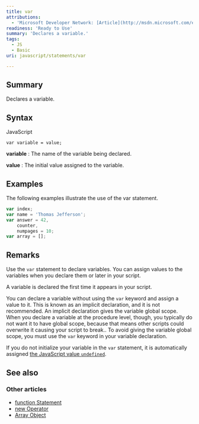 ```yaml
---
title: var
attributions:
  - 'Microsoft Developer Network: [Article](http://msdn.microsoft.com/en-us/library/ie/z16cackw(v=vs.94).aspx)'
readiness: 'Ready to Use'
summary: 'Declares a variable.'
tags:
  - JS
  - Basic
uri: javascript/statements/var

---
```

## <span>Summary</span>

Declares a variable.

## <span>Syntax</span>

<span class="language">JavaScript</span>

    var variable = value;

**variable**
:   The name of the variable being declared.

**value**
:   The initial value assigned to the variable.

## <span>Examples</span>

The following examples illustrate the use of the var statement.

``` js
var index;
var name = 'Thomas Jefferson';
var answer = 42,
    counter,
    numpages = 10;
var array = [];
```

## <span>Remarks</span>

Use the `var` statement to declare variables. You can assign values to the variables when you declare them or later in your script.

A variable is declared the first time it appears in your script.

You can declare a variable without using the `var` keyword and assign a value to it. This is known as an implicit declaration, and it is not recommended. An implicit declaration gives the variable global scope. When you declare a variable at the procedure level, though, you typically do not want it to have global scope, because that means other scripts could overwrite it causing your script to break.. To avoid giving the variable global scope, you must use the `var` keyword in your variable declaration.

If you do not initialize your variable in the `var` statement, it is automatically assigned [the JavaScript value `undefined`](/javascript/undefined).

## <span>See also</span>

### <span>Other articles</span>

-   [function Statement](/javascript/statements/function)
-   [new Operator](/javascript/operators/new)
-   [Array Object](/javascript/Array)

